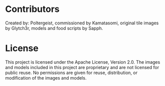# Contributors

Created by: Poltergeist, commissioned by Kamatasomi, original tile images by Glytch3r, models and food scripts by Sapph.

# License

This project is licensed under the Apache License, Version 2.0. The images and models included in this project are proprietary and are not licensed for public reuse. No permissions are given for reuse, distribution, or modification of the images and models.
